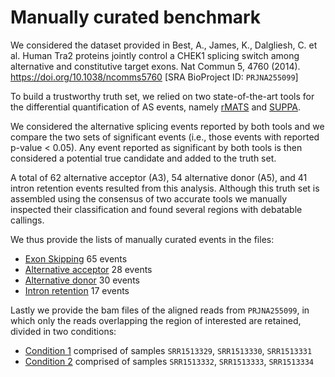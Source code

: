 # Manually curated benchmark

We considered the dataset provided in Best, A., James, K., Dalgliesh, C. et al. Human Tra2 proteins jointly control a CHEK1 splicing switch among alternative and constitutive target exons. Nat Commun 5, 4760 (2014). https://doi.org/10.1038/ncomms5760
[SRA BioProject ID: `PRJNA255099`]

To build a trustworthy truth set, we relied on two state-of-the-art tools for the differential quantification of AS events, namely [rMATS](https://doi.org/10.1073/pnas.1419161111) and [SUPPA](https://genomebiology.biomedcentral.com/articles/10.1186/s13059-018-1417-1). 

We considered the alternative splicing events reported by both tools and 
we compare the two sets of significant events (i.e., those events with reported p-value < 0.05). 
Any event reported as significant by both tools is then considered a potential true candidate and added to the truth set.

A total of 62 alternative acceptor (A3), 54 alternative donor (A5), and 41 intron retention events resulted from this analysis. 
Although this truth set is assembled using the consensus of two accurate tools
we manually inspected their classification and found several regions
with debatable callings.

We thus provide the lists of manually curated events in the files:
- [Exon Skipping](ES.txt) 65 events
- [Alternative acceptor](A3.txt) 28 events
- [Alternative donor](A5.txt) 30 events
- [Intron retention](IR.txt) 17 events

Lastly we provide the bam files of the aligned reads from `PRJNA255099`, in which only the reads overlapping the region of interested are retained,
divided in two conditions:
- [Condition 1](c1.bam) comprised of samples `SRR1513329`, `SRR1513330`, `SRR1513331`
- [Condition 2](c2.bam) comprised of samples `SRR1513332`, `SRR1513333`, `SRR1513334`